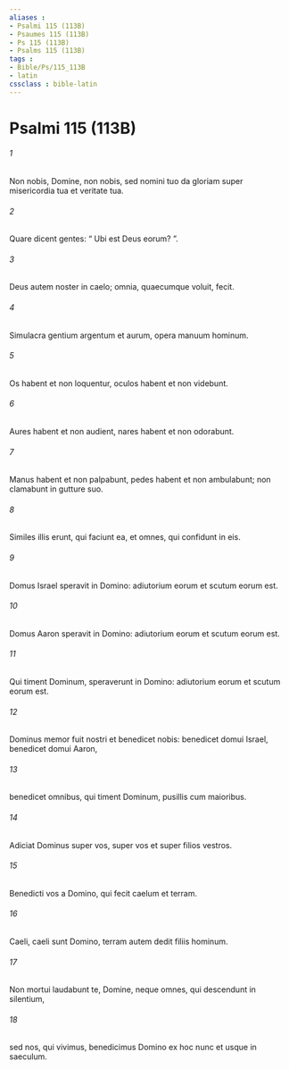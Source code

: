```yaml
---
aliases : 
- Psalmi 115 (113B)
- Psaumes 115 (113B)
- Ps 115 (113B)
- Psalms 115 (113B)
tags : 
- Bible/Ps/115_113B
- latin
cssclass : bible-latin
---
```


# Psalmi 115 (113B)

###### 1
Non nobis, Domine, non nobis, sed nomini tuo da gloriam super misericordia tua et veritate tua.
###### 2
Quare dicent gentes: “ Ubi est Deus eorum? ”.
###### 3
Deus autem noster in caelo; omnia, quaecumque voluit, fecit.
###### 4
Simulacra gentium argentum et aurum, opera manuum hominum.
###### 5
Os habent et non loquentur, oculos habent et non videbunt.
###### 6
Aures habent et non audient, nares habent et non odorabunt.
###### 7
Manus habent et non palpabunt, pedes habent et non ambulabunt; non clamabunt in gutture suo.
###### 8
Similes illis erunt, qui faciunt ea, et omnes, qui confidunt in eis.
###### 9
Domus Israel speravit in Domino: adiutorium eorum et scutum eorum est.
###### 10
Domus Aaron speravit in Domino: adiutorium eorum et scutum eorum est.
###### 11
Qui timent Dominum, speraverunt in Domino: adiutorium eorum et scutum eorum est.
###### 12
Dominus memor fuit nostri et benedicet nobis: benedicet domui Israel, benedicet domui Aaron,
###### 13
benedicet omnibus, qui timent Dominum, pusillis cum maioribus.
###### 14
Adiciat Dominus super vos, super vos et super filios vestros.
###### 15
Benedicti vos a Domino, qui fecit caelum et terram.
###### 16
Caeli, caeli sunt Domino, terram autem dedit filiis hominum.
###### 17
Non mortui laudabunt te, Domine, neque omnes, qui descendunt in silentium,
###### 18
sed nos, qui vivimus, benedicimus Domino ex hoc nunc et usque in saeculum.
